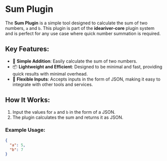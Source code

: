 # Sum Plugin

The **Sum Plugin** is a simple tool designed to calculate the sum of two numbers, `a` and `b`. This plugin is part of the **ideariver-core** plugin system and is perfect for any use case where quick number summation is required.

## Key Features:
- 🧮 **Simple Addition**: Easily calculate the sum of two numbers.
- 📦 **Lightweight and Efficient**: Designed to be minimal and fast, providing quick results with minimal overhead.
- 🔧 **Flexible Inputs**: Accepts inputs in the form of JSON, making it easy to integrate with other tools and services.

## How It Works:

1. Input the values for `a` and `b` in the form of a JSON.
2. The plugin calculates the sum and returns it as JSON.

### Example Usage:

```json
{
  "a": 5,
  "b": 7
}
  